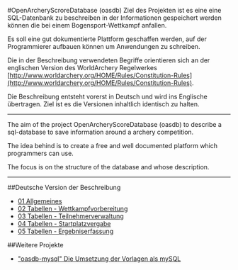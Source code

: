 #OpenArcheryScroreDatabase (oasdb)
Ziel des Projekten ist es eine eine SQL-Datenbank zu beschreiben in der Informationen gespeichert werden können die bei einem Bogensport-Wettkampf anfallen.

Es soll eine gut dokumentierte Plattform geschaffen werden, auf der Programmierer aufbauen können um Anwendungen zu schreiben.

Die in der Beschreibung verwendeten Begriffe orientieren sich an der englischen Version des WorldArchery Regelwerkes [http://www.worldarchery.org/HOME/Rules/Constitution-Rules](http://www.worldarchery.org/HOME/Rules/Constitution-Rules).

Die Beschreibung entsteht vorerst in Deutsch und wird ins Englische übertragen. Ziel ist es die Versionen inhaltlich identisch zu halten.

---

The aim of the project OpenArcheryScoreDatabase (oasdb) to describe a sql-database to save information around a archery competition.

The idea behind is to create a free and well documented platform which programmers can use.

The focus is on the structure of the database and whose description.

---

##Deutsche Version der Beschreibung
* [01 Allgemeines](de_kapitel_01.md)
* [02 Tabellen - Wettkampfvorbereitung](de_kapitel_02.md)
* [03 Tabellen - Teilnehmerverwaltung](de_kapitel_03.md)
* [04 Tabellen - Startplatzvergabe](de_kapitel_04.md)
* [05 Tabellen - Ergebniserfassung](de_kapitel_05.md)

##Weitere Projekte
* ["oasdb-mysql" Die Umsetzung der Vorlagen als mySQL](https://github.com/oasdb-org/oasdb-mysql)
